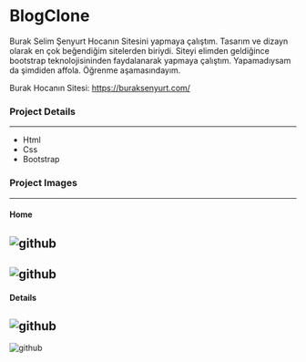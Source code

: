 # BlogClone
Burak Selim Şenyurt Hocanın Sitesini yapmaya çalıştım.
Tasarım ve dizayn olarak en çok beğendiğim sitelerden biriydi.
Siteyi elimden geldiğince bootstrap teknolojisininden faydalanarak yapmaya çalıştım.
Yapamadıysam da şimdiden affola. Öğrenme aşamasındayım.

Burak Hocanın Sitesi: https://buraksenyurt.com/

### Project Details
------------
- Html
- Css
- Bootstrap

### Project Images
------------
#### Home
![github](/blog-clone/project-img/index_one.jpg)
------------
![github](/blog-clone/project-img/index_two.jpg)
------------

#### Details
![github](/blog-clone/project-img/details_one.jpg)
------------
![github](/blog-clone/project-img/details_two.jpg)
